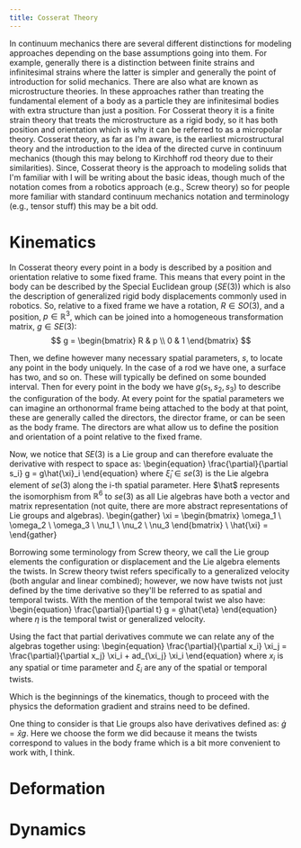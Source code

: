 ```yaml
---
title: Cosserat Theory
---
```


In continuum mechanics there are several different distinctions for modeling approaches depending on the base assumptions going into them. For example, generally there is a distinction between finite strains and infinitesimal strains where the latter is simpler and generally the point of introduction for solid mechanics. There are also what are known as microstructure theories. In these approaches rather than treating the fundamental element of a body as a particle they are infinitesimal bodies with extra structure than just a position. For Cosserat theory it is a finite strain theory that treats the microstructure as a rigid body, so it has both position and orientation which is why it can be referred to as a micropolar theory. Cosserat theory, as far as I'm aware, is the earliest microstructural theory and the introduction to the idea of the directed curve in continuum mechanics (though this may belong to Kirchhoff rod theory due to their similarities). Since, Cosserat theory is the approach to modeling solids that I'm familiar with I will be writing about the basic ideas, though much of the notation comes from a robotics approach (e.g., Screw theory) so for people more familiar with standard continuum mechanics notation and terminology (e.g., tensor stuff) this may be a bit odd.

# Kinematics

In Cosserat theory every point in a body is described by a position and orientation relative to some fixed frame. This means that every point in the body can be described by the Special Euclidean group ($SE(3)$) which is also the description of generalized rigid body displacements commonly used in robotics. So, relative to a fixed frame we have a rotation, $R\in SO(3)$, and a position, $p\in\mathbb{R}^3$, which can be joined into a homogeneous transformation matrix, $g\in SE(3)$:
$$
g = \begin{bmatrix} R & p \\ 0 & 1 \end{bmatrix}
$$

Then, we define however many necessary spatial parameters, $s$, to locate any point in the body uniquely. In the case of a rod we have one, a surface has two, and so on. These will typically be defined on some bounded interval. Then for every point in the body we have $g(s_1,s_2,s_3)$ to describe the configuration of the body. At every point for the spatial parameters we can imagine an orthonormal frame being attached to the body at that point, these are generally called the directors, the director frame, or can be seen as the body frame. The directors are what allow us to define the position and orientation of a point relative to the fixed frame.

Now, we notice that $SE(3)$ is a Lie group and can therefore evaluate the derivative with respect to space as:
\begin{equation}
\frac{\partial}{\partial s_i} g = g\hat{\xi}_i
\end{equation}
where $\hat{\xi}_i\in se(3)$ is the Lie algebra element of $se(3)$ along the i-th spatial parameter. Here $\hat$ represents the isomorphism from $\mathbb{R}^6$ to $se(3)$ as all Lie algebras have both a vector and matrix representation (not quite, there are more abstract representations of Lie groups and algebras). 
\begin{gather}
\xi = \begin{bmatrix} \omega_1 \\ \omega_2 \\ \omega_3 \\ \nu_1 \\ \nu_2 \\ \nu_3 \end{bmatrix} \\
\hat{\xi} = 
\end{gather}

Borrowing some terminology from Screw theory, we call the Lie group elements the configuration or displacement and the Lie algebra elements the twists. In Screw theory twist refers specifically to a generalized velocity (both angular and linear combined); however, we now have twists not just defined by the time derivative so they'll be referred to as spatial and temporal twists. With the mention of the temporal twist we also have:
\begin{equation}
\frac{\partial}{\partial t} g = g\hat{\eta}
\end{equation}
where $\eta$ is the temporal twist or generalized velocity.

Using the fact that partial derivatives commute we can relate any of the algebras together using:
\begin{equation}
\frac{\partial}{\partial x_i} \xi_j = \frac{\partial}{\partial x_j} \xi_i + ad_{\xi_j} \xi_i
\end{equation}
where $x_i$ is any spatial or time parameter and $\xi_i$ are any of the spatial or temporal twists.

Which is the beginnings of the kinematics, though to proceed with the physics the deformation gradient and strains need to be defined.

One thing to consider is that Lie groups also have derivatives defined as: $\dot{g} = \hat{x}g$. Here we choose the form we did because it means the twists correspond to values in the body frame which is a bit more convenient to work with, I think.    

# Deformation

# Dynamics
